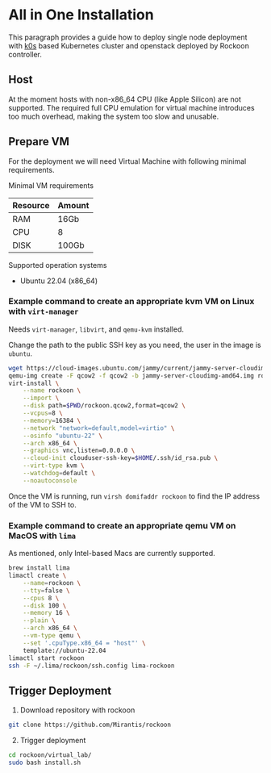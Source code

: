 # All in One Installation

This paragraph provides a guide how to deploy single node deployment with
[k0s](https://docs.k0sproject.io/stable/) based Kubernetes cluster and
openstack deployed by Rockoon controller.

## Host

At the moment hosts with non-x86_64 CPU (like Apple Silicon) are not supported.
The required full CPU emulation for virtual machine introduces
too much overhead, making the system too slow and unusable.

## Prepare VM

For the deployment we will need Virtual Machine with following minimal requirements.

Minimal VM requirements

| Resource | Amount |
| -------- | ------ |
| RAM  | 16Gb       |
| CPU  | 8          |
| DISK | 100Gb      |

Supported operation systems

* Ubuntu 22.04 (x86_64)

### Example command to create an appropriate kvm VM on Linux with `virt-manager`

Needs `virt-manager`, `libvirt`, and `qemu-kvm` installed.

Change the path to the public SSH key as you need, the user in the image is
`ubuntu`.

```bash
wget https://cloud-images.ubuntu.com/jammy/current/jammy-server-cloudimg-amd64.img
qemu-img create -F qcow2 -f qcow2 -b jammy-server-cloudimg-amd64.img rockoon.qcow2 100G
virt-install \
    --name rockoon \
    --import \
    --disk path=$PWD/rockoon.qcow2,format=qcow2 \
    --vcpus=8 \
    --memory=16384 \
    --network "network=default,model=virtio" \
    --osinfo "ubuntu-22" \
    --arch x86_64 \
    --graphics vnc,listen=0.0.0.0 \
    --cloud-init clouduser-ssh-key=$HOME/.ssh/id_rsa.pub \
    --virt-type kvm \
    --watchdog=default \
    --noautoconsole
```
Once the VM is running, run `virsh domifaddr rockoon` to find the IP address
of the VM to SSH to.

### Example command to create an appropriate qemu VM on MacOS with `lima`

As mentioned, only Intel-based Macs are currently supported.

```bash
brew install lima
limactl create \
    --name=rockoon \
    --tty=false \
    --cpus 8 \
    --disk 100 \
    --memory 16 \
    --plain \
    --arch x86_64 \
    --vm-type qemu \
    --set '.cpuType.x86_64 = "host"' \
    template://ubuntu-22.04
limactl start rockoon
ssh -F ~/.lima/rockoon/ssh.config lima-rockoon
```

## Trigger Deployment

1. Download repository with rockoon
  ```bash
  git clone https://github.com/Mirantis/rockoon
  ```

2. Trigger deployment
  ```bash
  cd rockoon/virtual_lab/
  sudo bash install.sh
  ```
